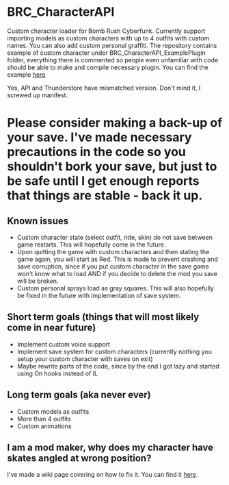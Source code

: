 # BRC_CharacterAPI
Custom character loader for Bomb Rush Cyberfunk. Currently support importing models as custom characters with up to 4 outfits with custom names. You can also add custom personal graffiti. The repository contains example of custom character under BRC_CharacterAPI_ExamplePlugin folder, everything there is commented so people even unfamiliar with code should be able to make and compile necessary plugin. You can find the example [here](https://github.com/viliger2/BRC_CharacterAPI/tree/main/BRC_CharacterAPI_ExamplePlugin)

Yes, API and Thunderstore have mismatched version. Don't mind it, I screwed up manifest.

# Please consider making a back-up of your save. I've made necessary precautions in the code so you shouldn't bork your save, but just to be safe until I get enough reports that things are stable - back it up.

## Known issues
* Custom character state (select outfit, ride, skin) do not save between game restarts. This will hopefully come in the future.
* Upon quitting the game with custom characters and then stating the game again, you will start as Red. This is made to prevent crashing and save corruption, since if you put custom character in the save game won't know what to load AND if you decide to delete the mod you save will be broken.
* Custom personal sprays load as gray squares. This will also hopefully be fixed in the future with implementation of save system.

## Short term goals (things that will most likely come in near future)
* Implement custom voice support
* Implement save system for custom characters (currently nothing you setup your custom character with saves on exit)
* Maybe rewrite parts of the code, since by the end I got lazy and started using On hooks instead of IL

## Long term goals (aka never ever)
* Custom models as outfits
* More than 4 outfits
* Custom animations

## I am a mod maker, why does my character have skates angled at wrong position? 
I've made a wiki page covering on how to fix it. You can find it [here](https://github.com/viliger2/BRC_CharacterAPI/wiki/Why-are-my-skates-at-the-wrong-angle%3F).